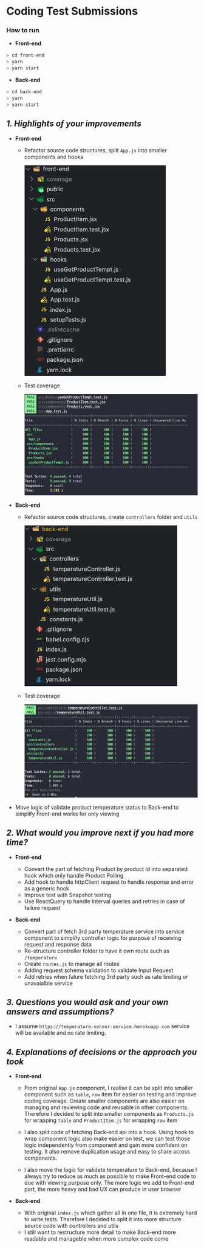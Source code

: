 # Coding Test Submissions

### How to run

- **Front-end**

```bash
> cd front-end
> yarn
> yarn start
```

- **Back-end**

```bash
> cd back-end
> yarn
> yarn start
```

## _1. Highlights of your improvements_

- **Front-end**

  - Refactor source code structures, split `App.js` into smaller components and hooks

    ![Image](./screenshots/FE_structures.jpg)

  - Test coverage

    ![Image](./screenshots/FE-test-coverage.jpg)

- **Back-end**

  - Refactor source code structures, create `controllers` folder and `utils`

    ![Image](./screenshots/BE_structures.jpg)

  - Test coverage

    ![Image](./screenshots/BE-test-coverage.jpg)

- Move logic of validate product temperature status to Back-end to simplify Front-end works for only viewing

## _2. What would you improve next if you had more time?_

- **Front-end**

  - Convert the part of fetching Product by product Id into separated hook which only handle Product Polling
  - Add hook to handle httpClient request to handle response and error as a generic hook
  - Improve test with Snapshot testing
  - Use ReactQuery to handle Interval queries and retries in case of failure request

- **Back-end**
  - Convert part of fetch 3rd party temperature service into service component to simplify controller logic for purpose of receiving request and response data
  - Re-structure controller folder to have it own route such as `/temperature`
  - Create `routes.js` to manage all routes
  - Adding request schema validation to validate Input Request
  - Add retries when falure fetching 3rd party such as rate limiting or unavaialble service

## _3. Questions you would ask and your own answers and assumptions?_

- I assume `https://temperature-sensor-service.herokuapp.com` service will be available and no rate limiting.

## _4. Explanations of decisions or the approach you took_

- **Front-end**
  - From original `App.js` component, I realise it can be split into smaller component such as `table`, `row` item for easier on testing and improve coding coverage. Create smaller components are also easier on managing and reviewing code and reusable in other components. Therefore I decided to split into smaller components as `Products.js` for wrapping `table` and `ProductItem.js` for wrapping `row` item
  
  - I also split code of fetching Back-end api into a hook. Using hook to wrap component logic also make easier on test, we can test those logic independently from component and gain more confident on testing. It also remove duplication usage and easy to share across components.

  - I also move the logic for validate temperature to Back-end, because I always try to reduce as much as possible to make Front-end code to due with viewing purpose only. The more logic we add to Front-end part, the more heavy and bad UX can produce in user browser

- **Back-end**

  - With original `index.js` which gather all in one file, it is extremely hard to write tests. Therefore I decided to split it into more structure source code with controllers and utils
  - I still want to restructure more detail to make Back-end more readable and manageble when more complex code come